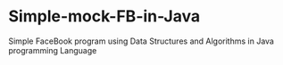 # Simple-mock-FB-in-Java
Simple FaceBook program using Data Structures and Algorithms in Java programming Language
